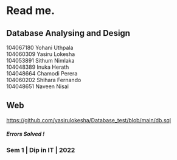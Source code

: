<h1>Read me.</h1>

<h2>Database Analysing and Design</h2>

104067180  Yohani Uthpala<br>
104060309  Yasiru  Lokesha<br>
104053891  Sithum Nimlaka<br>
104048389  Inuka Herath<br>
104048664  Chamodi Perera<br>
104060202  Shihara Fernando<br>
104048651  Naveen Nisal<br>

<h2>Web</h2>

https://github.com/yasirulokesha/Database_test/blob/main/db.sql

<h5>Errors Solved ! </h5>
<h3>
Sem 1 | Dip in IT | 2022
</h3>
